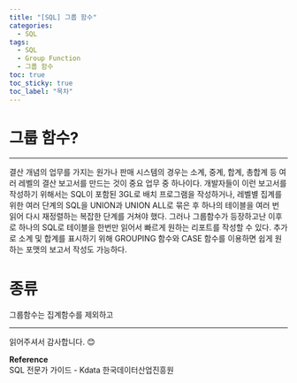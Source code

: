 ```yaml
---
title: "[SQL] 그룹 함수"
categories:
  - SQL
tags:
  - SQL
  - Group Function
  - 그룹 함수
toc: true
toc_sticky: true
toc_label: "목차"
---
```


# 그룹 함수?
---
결산 개념의 업무를 가지는 원가나 판매 시스템의 경우는 소계, 중계, 합계, 총합계 등 여러 레벨의 결산 보고서를 만드는 것이 중요 업무 중 하나이다. 개발자들이 이런 보고서를 작성하기 위해서는 SQL이 포함된 3GL로 배치 프로그램을 작성하거나, 레벨별 집계를 위한 여러 단계의 SQL을 UNION과 UNION ALL로 묶은 후 하나의 테이블을 여러 번 읽어 다시 재정렬하는 복잡한 단계를 거쳐야 했다. 그러나 그룹함수가 등장하고난 이후로 하나의 SQL로 테이블을 한번만 읽어서 빠르게 원하는 리포트를 작성할 수 있다. 추가로 소계 및 합계를 표시하기 위해 GROUPING 함수와 CASE 함수를 이용하면 쉽게 원하는 포맷의 보고서 작성도 가능하다.

# 종류
그룹함수는 집계함수를 제외하고

---

읽어주셔서 감사합니다. 😊 

__Reference__  
SQL 전문가 가이드 - Kdata 한국데이터산업진흥원  